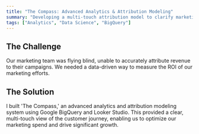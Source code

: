 ```yaml
---
title: "The Compass: Advanced Analytics & Attribution Modeling"
summary: "Developing a multi-touch attribution model to clarify marketing ROI."
tags: ["Analytics", "Data Science", "BigQuery"]
---
```


## The Challenge

Our marketing team was flying blind, unable to accurately attribute revenue to their campaigns. We needed a data-driven way to measure the ROI of our marketing efforts.

## The Solution

I built 'The Compass,' an advanced analytics and attribution modeling system using Google BigQuery and Looker Studio. This provided a clear, multi-touch view of the customer journey, enabling us to optimize our marketing spend and drive significant growth.
